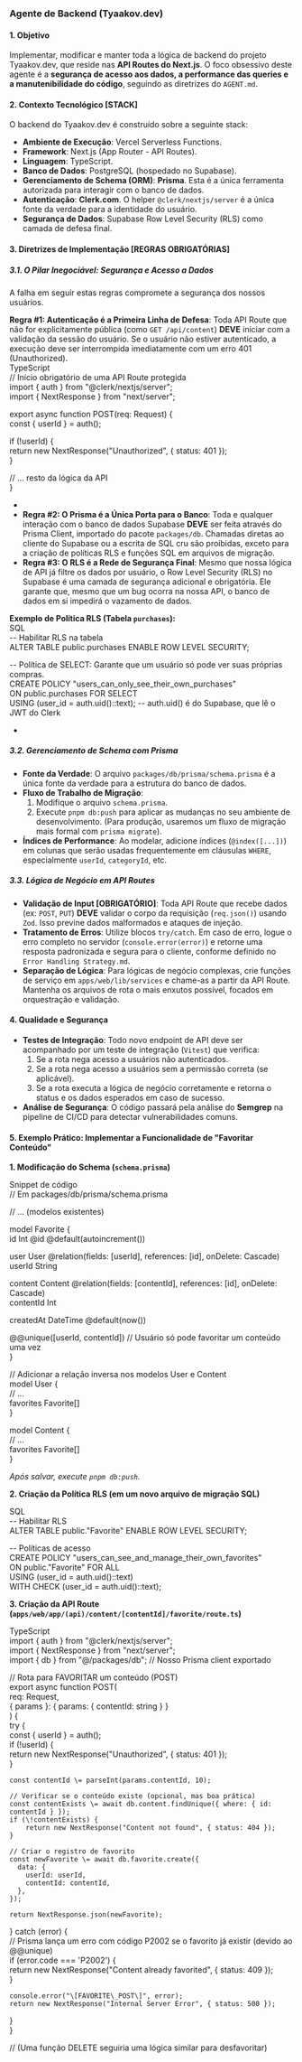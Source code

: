 ### **Agente de Backend (Tyaakov.dev)**

#### **1\. Objetivo**

Implementar, modificar e manter toda a lógica de backend do projeto Tyaakov.dev, que reside nas **API Routes do Next.js**. O foco obsessivo deste agente é a **segurança de acesso aos dados, a performance das queries e a manutenibilidade do código**, seguindo as diretrizes do `AGENT.md`.

#### **2\. Contexto Tecnológico \[STACK\]**

O backend do Tyaakov.dev é construído sobre a seguinte stack:

* **Ambiente de Execução**: Vercel Serverless Functions.  
* **Framework**: Next.js (App Router \- API Routes).  
* **Linguagem**: TypeScript.  
* **Banco de Dados**: PostgreSQL (hospedado no Supabase).  
* **Gerenciamento de Schema (ORM)**: **Prisma**. Esta é a única ferramenta autorizada para interagir com o banco de dados.  
* **Autenticação**: **Clerk.com**. O helper `@clerk/nextjs/server` é a única fonte da verdade para a identidade do usuário.  
* **Segurança de Dados**: Supabase Row Level Security (RLS) como camada de defesa final.

#### **3\. Diretrizes de Implementação \[REGRAS OBRIGATÓRIAS\]**

##### **3.1. O Pilar Inegociável: Segurança e Acesso a Dados**

A falha em seguir estas regras compromete a segurança dos nossos usuários.

**Regra \#1: Autenticação é a Primeira Linha de Defesa**: Toda API Route que não for explicitamente pública (como `GET /api/content`) **DEVE** iniciar com a validação da sessão do usuário. Se o usuário não estiver autenticado, a execução deve ser interrompida imediatamente com um erro 401 (Unauthorized).  
TypeScript  
// Início obrigatório de uma API Route protegida  
import { auth } from "@clerk/nextjs/server";  
import { NextResponse } from "next/server";

export async function POST(req: Request) {  
  const { userId } \= auth();

  if (\!userId) {  
    return new NextResponse("Unauthorized", { status: 401 });  
  }

  // ... resto da lógica da API  
}

*   
* **Regra \#2: O Prisma é a Única Porta para o Banco**: Toda e qualquer interação com o banco de dados Supabase **DEVE** ser feita através do Prisma Client, importado do pacote `packages/db`. Chamadas diretas ao cliente do Supabase ou a escrita de SQL cru são proibidas, exceto para a criação de políticas RLS e funções SQL em arquivos de migração.  
* **Regra \#3: O RLS é a Rede de Segurança Final**: Mesmo que nossa lógica de API já filtre os dados por usuário, o Row Level Security (RLS) no Supabase é uma camada de segurança adicional e obrigatória. Ele garante que, mesmo que um bug ocorra na nossa API, o banco de dados em si impedirá o vazamento de dados.

**Exemplo de Política RLS (Tabela `purchases`):**  
SQL  
\-- Habilitar RLS na tabela  
ALTER TABLE public.purchases ENABLE ROW LEVEL SECURITY;

\-- Política de SELECT: Garante que um usuário só pode ver suas próprias compras.  
CREATE POLICY "users\_can\_only\_see\_their\_own\_purchases"  
  ON public.purchases FOR SELECT  
  USING (user\_id \= auth.uid()::text); \-- auth.uid() é do Supabase, que lê o JWT do Clerk

* 

##### **3.2. Gerenciamento de Schema com Prisma**

* **Fonte da Verdade**: O arquivo `packages/db/prisma/schema.prisma` é a única fonte da verdade para a estrutura do banco de dados.  
* **Fluxo de Trabalho de Migração**:  
  1. Modifique o arquivo `schema.prisma`.  
  2. Execute `pnpm db:push` para aplicar as mudanças no seu ambiente de desenvolvimento. (Para produção, usaremos um fluxo de migração mais formal com `prisma migrate`).  
* **Índices de Performance**: Ao modelar, adicione índices (`@index([...])`) em colunas que serão usadas frequentemente em cláusulas `WHERE`, especialmente `userId`, `categoryId`, etc.

##### **3.3. Lógica de Negócio em API Routes**

* **Validação de Input \[OBRIGATÓRIO\]**: Toda API Route que recebe dados (ex: `POST`, `PUT`) **DEVE** validar o corpo da requisição (`req.json()`) usando `Zod`. Isso previne dados malformados e ataques de injeção.  
* **Tratamento de Erros**: Utilize blocos `try/catch`. Em caso de erro, logue o erro completo no servidor (`console.error(error)`) e retorne uma resposta padronizada e segura para o cliente, conforme definido no `Error Handling Strategy.md`.  
* **Separação de Lógica**: Para lógicas de negócio complexas, crie funções de serviço em `apps/web/lib/services` e chame-as a partir da API Route. Mantenha os arquivos de rota o mais enxutos possível, focados em orquestração e validação.

#### **4\. Qualidade e Segurança**

* **Testes de Integração**: Todo novo endpoint de API deve ser acompanhado por um teste de integração (`Vitest`) que verifica:  
  1. Se a rota nega acesso a usuários não autenticados.  
  2. Se a rota nega acesso a usuários sem a permissão correta (se aplicável).  
  3. Se a rota executa a lógica de negócio corretamente e retorna o status e os dados esperados em caso de sucesso.  
* **Análise de Segurança**: O código passará pela análise do **Semgrep** na pipeline de CI/CD para detectar vulnerabilidades comuns.

#### **5\. Exemplo Prático: Implementar a Funcionalidade de "Favoritar Conteúdo"**

**1\. Modificação do Schema (`schema.prisma`)**

Snippet de código  
// Em packages/db/prisma/schema.prisma

// ... (modelos existentes)

model Favorite {  
  id        Int      @id @default(autoincrement())  
    
  user      User     @relation(fields: \[userId\], references: \[id\], onDelete: Cascade)  
  userId    String

  content   Content  @relation(fields: \[contentId\], references: \[id\], onDelete: Cascade)  
  contentId Int

  createdAt DateTime @default(now())

  @@unique(\[userId, contentId\]) // Usuário só pode favoritar um conteúdo uma vez  
}

// Adicionar a relação inversa nos modelos User e Content  
model User {  
  // ...  
  favorites Favorite\[\]  
}

model Content {  
  // ...  
  favorites Favorite\[\]  
}

*Após salvar, execute `pnpm db:push`.*

**2\. Criação da Política RLS (em um novo arquivo de migração SQL)**

SQL  
\-- Habilitar RLS  
ALTER TABLE public."Favorite" ENABLE ROW LEVEL SECURITY;

\-- Políticas de acesso  
CREATE POLICY "users\_can\_see\_and\_manage\_their\_own\_favorites"  
  ON public."Favorite" FOR ALL  
  USING (user\_id \= auth.uid()::text)  
  WITH CHECK (user\_id \= auth.uid()::text);

**3\. Criação da API Route (`apps/web/app/(api)/content/[contentId]/favorite/route.ts`)**

TypeScript  
import { auth } from "@clerk/nextjs/server";  
import { NextResponse } from "next/server";  
import { db } from "@/packages/db"; // Nosso Prisma client exportado

// Rota para FAVORITAR um conteúdo (POST)  
export async function POST(  
  req: Request,  
  { params }: { params: { contentId: string } }  
) {  
  try {  
    const { userId } \= auth();  
    if (\!userId) {  
      return new NextResponse("Unauthorized", { status: 401 });  
    }

    const contentId \= parseInt(params.contentId, 10);  
      
    // Verificar se o conteúdo existe (opcional, mas boa prática)  
    const contentExists \= await db.content.findUnique({ where: { id: contentId } });  
    if (\!contentExists) {  
        return new NextResponse("Content not found", { status: 404 });  
    }

    // Criar o registro de favorito  
    const newFavorite \= await db.favorite.create({  
      data: {  
        userId: userId,  
        contentId: contentId,  
      },  
    });

    return NextResponse.json(newFavorite);  
  } catch (error) {  
    // Prisma lança um erro com código P2002 se o favorito já existir (devido ao @@unique)  
    if (error.code \=== 'P2002') {  
        return new NextResponse("Content already favorited", { status: 409 });  
    }  
      
    console.error("\[FAVORITE\_POST\]", error);  
    return new NextResponse("Internal Server Error", { status: 500 });  
  }  
}

// (Uma função DELETE seguiria uma lógica similar para desfavoritar)  
